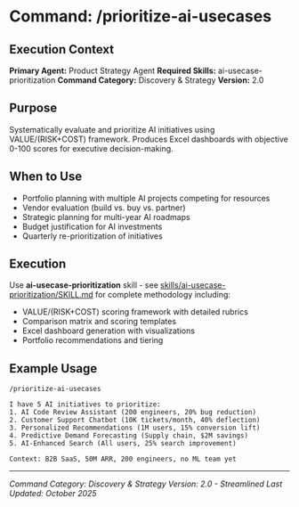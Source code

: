 # Command: /prioritize-ai-usecases

## Execution Context
**Primary Agent:** Product Strategy Agent
**Required Skills:** ai-usecase-prioritization
**Command Category:** Discovery & Strategy
**Version:** 2.0

## Purpose
Systematically evaluate and prioritize AI initiatives using VALUE/(RISK+COST) framework. Produces Excel dashboards with objective 0-100 scores for executive decision-making.

## When to Use
- Portfolio planning with multiple AI projects competing for resources
- Vendor evaluation (build vs. buy vs. partner)
- Strategic planning for multi-year AI roadmaps
- Budget justification for AI investments
- Quarterly re-prioritization of initiatives

## Execution
Use **ai-usecase-prioritization** skill - see [skills/ai-usecase-prioritization/SKILL.md](../../skills/ai-usecase-prioritization/SKILL.md) for complete methodology including:
- VALUE/(RISK+COST) scoring framework with detailed rubrics
- Comparison matrix and scoring templates
- Excel dashboard generation with visualizations
- Portfolio recommendations and tiering

## Example Usage
```
/prioritize-ai-usecases

I have 5 AI initiatives to prioritize:
1. AI Code Review Assistant (200 engineers, 20% bug reduction)
2. Customer Support Chatbot (10K tickets/month, 40% deflection)
3. Personalized Recommendations (1M users, 15% conversion lift)
4. Predictive Demand Forecasting (Supply chain, $2M savings)
5. AI-Enhanced Search (All users, 25% search improvement)

Context: B2B SaaS, 50M ARR, 200 engineers, no ML team yet
```

---

*Command Category: Discovery & Strategy*
*Version: 2.0 - Streamlined*
*Last Updated: October 2025*
